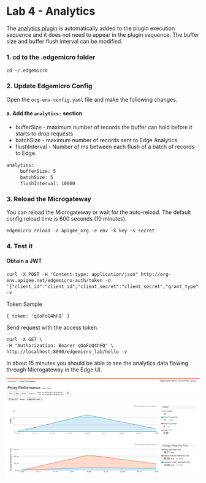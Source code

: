 # Lab 4 - Analytics
The [analytics plugin](https://www.npmjs.com/package/volos-analytics-apigee) is automatically added to the plugin execution sequence and it does not need to appear in the plugin sequence.  The buffer size and buffer flush interval can be modified.


### 1. cd to the .edgemicro folder

```
cd ~/.edgemicro
```


### 2. Update Edgemicro Config
Open the `org-env-config.yaml` file and make the following changes.



#### a. Add the `analytics:` section
* bufferSize - maximum number of records the buffer can hold before it starts to drop requests
* batchSize - maximum number of records sent to Edge Analytics
* flushInterval -  Number of ms between each flush of a batch of records to Edge.

```
analytics:
     bufferSize: 5
     batchSize: 5
     flushInterval: 10000
```

### 3. Reload the Microgateway
You can reload the Microgateway or wait for the auto-reload.  The default config reload time is 600 seconds (10 minutes).

```
edgemicro reload -o apigee_org -e env -k key -s secret
```

### 4. Test it

#### Obtain a JWT

```
curl -X POST -H "Content-type: application/json" http://org-env.apigee.net/edgemicro-auth/token -d '{"client_id":"client_id","client_secret":"client_secret","grant_type":"client_credentials"}' -v
```

Token Sample

```
{ token: 'qOoFoQ4hFQ' }
```

Send request with the access token.
```
curl -X GET \
-H "Authorization: Bearer qOoFoQ4hFQ" \
http://localhost:8000/edgemicro_lab/hello -v
```

In about 15 minutes you should be able to see the analytics data flowing through Microgateway in the Edge UI.  

![Edge UI Analytics](/screenshots/analytics.png?raw=true "Edge UI Analytics")
